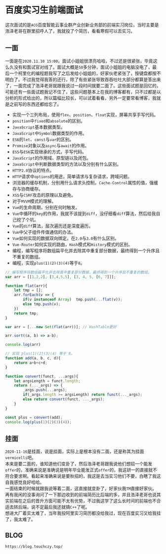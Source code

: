 # 百度实习生前端面试
这次面试的是`ACG`百度智能云事业群产业创新业务部的前端实习岗位，当时主要是浩泽老哥在群里招呼人了，我就投了个简历，看看寒假可以去实习。

## 一面
一面是在`2020.11.10 15:00`，面试小姐姐很漂亮哈哈，不过还是很紧张，毕竟这么久没有和面试官对线了。面试大概是`50`多分钟，面试小姐姐的电脑没电了，最后一个柯里化的编程题我写了之后发给小姐姐的，好家伙老紧张了，按键盘都按不明白了。不过我觉得我答的还行，除了有些紧张导致吞吞吐吐大部分都算是答出来了，一面完成了浩泽老哥就跟我说过一段时间就要二面了。这些面试题是回忆的，可能还有一些面试题我记不住了，这些问题基本上在我的博客都有，只不过都是以分析的形式给出的，所以篇幅比较长，可以试着看看，另外一定要常看博客，我就是之前写的东西还都给忘了。

* 实现一个三列布局，使用`flex`、`position`、`float`实现，屏幕共享手写代码。
* `position`中`fixed`和`absolute`的区别。
* `JavaScript`基本数据类型。
* `JavaScript`中`Symbol`数据类型的作用。
* `ES6`的`let`、`const`与`var`的区别。
* `Promise`对象以及`async`与`await`的作用。
* `ES5`与`ES6`实现继承的方式，手写代码。
* `JavaScript`的作用域、原型链以及闭包。
* `JavaScript`中判断数据类型的方法以及分别有什么区别。
* `HTTP2.0`协议的特点。
* `HTTP`请求中`options`的用途，简单请求与复杂请求，跨域问题。
* 浏览器的缓存机制，分别用什么请求头控制，`Cache-Control`属性的值，强缓存与协商缓存。
* `XSS`与`CSRF`攻击的原理以及避免。
* 对于`MVVM`模式的理解。
* `Vue`的生命周期，分别在何时触发。
* `Vue`中循环的`key`的作用，我就不该提到`diff`，没仔细看`diff`算法，然后给我自己挖了个坑。
* `Vue`的`diff`算法，层次遍历还是深度遍历。
* `Vue`中父子组件传值通信的办法。
* `Vue`如何实现的数据双向绑定，在`2.0`与`3.0`有什么区别。
* `Vue-Router`如何实现的路由，`Hash`模式和`History`模式的区别。
* 编程，编写程序将数组扁平化并去除其中重复部分数据，最终得到一个升序且不重复的数组。
* 编程，实现`plus(1)(2)(3)(4)`等于`8`。

```javascript
// 编写程序将数组扁平化并去除其中重复部分数据，最终得到一个升序且不重复的数组。
var arr = [[1,2,2], [3,4,5,5], [3, 4, 5, [6, 7]]];

function flat(arr){
    let tmp = [];
    arr.forEach(v => {
        if(v instanceof Array)  tmp.push(...flat(v));
        else tmp.push(v);
    })
    return tmp;
}

var arr = [...new Set(flat(arr))]; // HashTable更好

arr.sort((a, b) => a-b);

console.log(arr)

// 实现 plus(1)(2)(3)(4) 等于 8。
function add(a, b, c, d){
    return a+b+c+d;
}

function convert(funct, ...args){
    let argsLength = funct.length;
    return (..._args) => {
        _args.push(...args);
        if(_args.length >= argsLength) return funct(..._args);
        else return convert(funct, ..._args);
    }
}

const plus = convert(add);
console.log(plus(1)(2)(3)(4));
```

## 挂面
`2020-11-16`是挂面，说是挂面，实际上是根本没有二面，还是称其为挂面`vermicelli`吧。  
本来是要二面的，谁知道他们变卦了，然后浩泽老哥跟我说他们想招一个能发`offer`的，准确来说是准确说是明年毕业能发正式`offer`的，我这研一的直接就不符合要求啊。看起来准确来说是要秋招的，我这是去当实习他们不要，白瞎了我这自我感觉良好哈哈。  
一面结束的时候就跟我说等着二面，这直接就变卦了，好家伙我`TM`直接好家伙。  
再有我闲的没事询问了一下那边收到的前端简历比后端的多，并且浩泽老哥也说其实前端在之后的晋升方面可能不太有优势，不过我这学了这么长时间的前端也不合适去转后端，说不定最后我还就搞`C++`了呢。  
想进大厂着实太难了，当年我投阿里实习简历都没给我过，现在百度实习又给我挂了，我太难了。


## BLOG
```
https://blog.touchczy.top/
```
